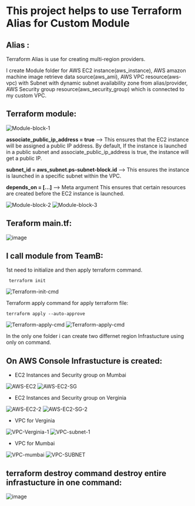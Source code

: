 # This project helps to use Terraform Alias for Custom Module

## Alias :
 Terraform Alias is use for creating multi-region providers.


I create Module folder for AWS EC2 instance(aws_instance), AWS amazon machine image retrieve data source(aws_ami), AWS VPC resource(aws-vpc) with Subnet with dynamic subnet availability zone from alias/provider, 
AWS Security group resource(aws_security_group) which is connected to my custom VPC.

## Terraform module:

![Module-block-1](https://github.com/user-attachments/assets/01b78245-4aee-42cd-9795-beb6bdf91706)

**associate_public_ip_address = true** --> This ensures that the EC2 instance will be assigned a public IP address. By default,
If the instance is launched in a public subnet and associate_public_ip_address is true, the instance will get a public IP.

**subnet_id = aws_subnet.ps-subnet-block.id** --> This ensures the instance is launched in a specific subnet within the VPC.

**depends_on = [...]** --> Meta argument This ensures that certain resources are created before the EC2 instance is launched.

![Module-block-2](https://github.com/user-attachments/assets/54fdb5cf-815c-4233-a18d-8003135371d7)
![Module-block-3](https://github.com/user-attachments/assets/9b91a606-9702-4ad6-a74c-3c5137dd55ed)


## Teraform main.tf:

![image](https://github.com/user-attachments/assets/b0a15c0d-4b71-48d2-895f-601f02b51b2f)


## I call module from TeamB:
1st need to initialize and then apply terraform command.


     terraform init

![Terraform-init-cmd](https://github.com/user-attachments/assets/ecffc38c-2341-49db-bf02-6c0a08b54e29)

Terraform apply command for apply terraform file:

    terraform apply --auto-approve

![Terraform-apply-cmd](https://github.com/user-attachments/assets/2613518a-4589-4a71-934c-aec86a277445)
![Terraform-apply-cmd](https://github.com/user-attachments/assets/da8a2a7f-0647-449e-934c-6abfccad71a8)

In the only one folder i can create two differnet region Infrastucture using only on command.


## On AWS Console Infrastucture is created:

- EC2 Instances and Security group on Mumbai

![AWS-EC2](https://github.com/user-attachments/assets/d42eef2f-2109-4f42-b078-1a6ce586eb9d)
![AWS-EC2-SG](https://github.com/user-attachments/assets/d350d9a4-32bb-46b8-a8d7-bbff6e64bd86)

- EC2 Instances and Security group on Verginia

![AWS-EC2-2](https://github.com/user-attachments/assets/cf39d33b-db97-47f3-b60b-0fe88658aebb)
![AWS-EC2-SG-2](https://github.com/user-attachments/assets/43e567ac-b3ff-4630-9359-1b359f255671)

- VPC for Verginia
  
![VPC-Verginia-1](https://github.com/user-attachments/assets/4a263dc3-795e-4ccb-bc2b-1a477dd912cb)
![VPC-subnet-1](https://github.com/user-attachments/assets/cad601a2-78e4-4bb0-bbf6-4b123f3269d8)


- VPC for Mumbai
  
![VPC-mumbai](https://github.com/user-attachments/assets/4ef4db62-cacd-4c99-b28b-5462fc43aaf7)
![VPC-SUBNET](https://github.com/user-attachments/assets/82d12d7c-7b86-4ac5-995a-eb25e3f20495)


## terraform destroy command destroy entire infrastucture in one command:

![image](https://github.com/user-attachments/assets/2d25a542-7648-4c69-a801-ce6a9e9b670b)

